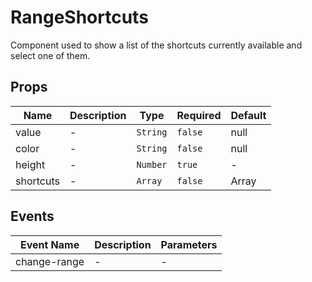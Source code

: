 # RangeShortcuts

Component used to show a list of the shortcuts currently available and select one of them.

## Props

<!-- @vuese:RangeShortcuts:props:start -->

| Name      | Description | Type     | Required | Default |
| --------- | ----------- | -------- | -------- | ------- |
| value     | -           | `String` | `false`  | null    |
| color     | -           | `String` | `false`  | null    |
| height    | -           | `Number` | `true`   | -       |
| shortcuts | -           | `Array`  | `false`  | Array   |

<!-- @vuese:RangeShortcuts:props:end -->

## Events

<!-- @vuese:RangeShortcuts:events:start -->

| Event Name   | Description | Parameters |
| ------------ | ----------- | ---------- |
| change-range | -           | -          |

<!-- @vuese:RangeShortcuts:events:end -->
